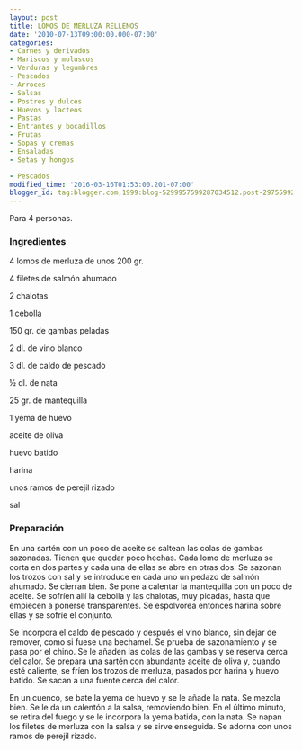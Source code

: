 ```yaml
---
layout: post
title: LOMOS DE MERLUZA RELLENOS
date: '2010-07-13T09:00:00.000-07:00'
categories:
- Carnes y derivados
- Mariscos y moluscos
- Verduras y legumbres
- Pescados
- Arroces
- Salsas
- Postres y dulces
- Huevos y lacteos
- Pastas
- Entrantes y bocadillos
- Frutas
- Sopas y cremas
- Ensaladas
- Setas y hongos

- Pescados
modified_time: '2016-03-16T01:53:00.201-07:00'
blogger_id: tag:blogger.com,1999:blog-5299957599287034512.post-2975599275152394449
---
```


Para 4 personas.

<h3>Ingredientes</h3>

4 lomos de merluza de unos 200 gr.

4 filetes de salmón ahumado

2 chalotas

1 cebolla

150 gr. de gambas peladas

2 dl. de vino blanco

3 dl. de caldo de pescado

&frac12; dl. de nata

25 gr. de mantequilla

1 yema de huevo

aceite de oliva

huevo batido

harina

unos ramos de perejil rizado

sal

<h3>Preparación</h3>

En una sartén con un poco de aceite se saltean las colas de gambas sazonadas. Tienen que quedar poco hechas. Cada lomo de merluza se corta en dos partes y cada una de ellas se abre en otras dos. Se sazonan los trozos con sal y se introduce en cada uno un pedazo de salmón ahumado. Se cierran bien. Se pone a calentar la mantequilla con un poco de aceite. Se sofríen allí la cebolla y las chalotas, muy picadas, hasta que empiecen a ponerse transparentes. Se espolvorea entonces harina sobre ellas y se sofríe el conjunto.

Se incorpora el caldo de pescado y después el vino blanco, sin dejar de remover, como si fuese una bechamel. Se prueba de sazonamiento y se pasa por el chino. Se le añaden las colas de las gambas y se reserva cerca del calor. Se prepara una sartén con abundante aceite de oliva y, cuando esté caliente, se fríen los trozos de merluza, pasados por harina y huevo batido. Se sacan a una fuente cerca del calor.

En un cuenco, se bate la yema de huevo y se le añade la nata. Se mezcla bien. Se le da un calentón a la salsa, removiendo bien. En el último minuto, se retira del fuego y se le incorpora la yema batida, con la nata. Se napan los filetes de merluza con la salsa y se sirve enseguida. Se adorna con unos ramos de perejil rizado.

